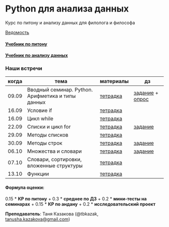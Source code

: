 # Python для анализа данных

Курс по питону и анализу данных для филолога и философа

[Ведомость](https://docs.google.com/spreadsheets/d/1UPYKmbIIMYooy7m4CO-TMsMVk-JaeyHUoIJ68nZTZxQ/edit?usp=sharing)

#### [Учебник по питону](https://edu.hse.ru/course/view.php?id=133389)
#### [Учебник по анализу данных](https://edu.hse.ru/course/view.php?id=136231)

### Наши встречи
|когда|тема|материалы|дз|
|---|---|---|---|
|09.09|Вводный семинар. Python. Арифметика и типы данных| [тетрадка](https://github.com/tbkazakova/python-datan_2023_minor/blob/main/sem/230909_python_intro_arithmetic.ipynb)|[задание](https://github.com/tbkazakova/python-datan_2023_minor/blob/main/HW/HW1.ipynb) + [опрос](https://forms.gle/UbNtY9HHbRBaSz9KA)|
|16.09|Условие if| [тетрадка](https://github.com/tbkazakova/python-datan_2023_minor/blob/main/sem/230916_ifelsebool.ipynb)||
|16.09|Цикл while| [тетрадка](https://github.com/tbkazakova/python-datan_2023_minor/blob/main/sem/230916_while.ipynb)||
|22.09|Списки и цикл for| [тетрадка](https://github.com/tbkazakova/python-datan_2023_minor/blob/main/sem/230922_listfor.ipynb)|[задание](https://github.com/tbkazakova/python-datan_2023_minor/blob/main/HW/HW2.ipynb)|
|29.09|Методы списков| [тетрадка](https://github.com/tbkazakova/python-datan_2023_minor/blob/main/sem/230929_methods.ipynb)||
|30.09|Методы строк| [тетрадка](https://github.com/tbkazakova/python-datan_2023_minor/blob/main/sem/230930_strmethods.ipynb)|[задание](https://github.com/tbkazakova/python-datan_2023_minor/blob/main/HW/HW3.ipynb)|
|06.10|Множества и словари| [тетрадка](https://github.com/tbkazakova/python-datan_2023_minor/blob/main/sem/231006_setdict.ipynb)|[задание](https://github.com/tbkazakova/python-datan_2023_minor/blob/main/HW/HW4.md)|
|07.10|Словари, сортировки, вложенные структуры| [тетрадка](https://github.com/tbkazakova/python-datan_2023_minor/blob/main/sem/231007_dict_sort_structures.ipynb)||
|13.10|Функции|[тетрадка](https://github.com/tbkazakova/python-datan_2023_minor/blob/main/sem/231013_function.ipynb)||

#### Формула оценки:
0.15 * **КР по питону** + 0.3 * **среднее по ДЗ** + 0.2 * **мини-тесты на семинарах** + 0.15 * **КР по андану** + 0.2 * **исследовательский проект**

**Преподаватель**: Таня Казакова (@tbkazak, tanusha.kazakova@gmail.com)
